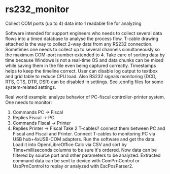 # rs232_monitor
Collect COM ports (up to 4) data into 1 readable file for analyzing

Software intended for support engineers who needs to collect several data flows into a timed database to analyse the process flow.
T-cable drawing attached is the way to collect 2-way data from any RS232 connection. Sometimes one needs to collect up to several channels simultaneously so the maximum COM-port number extended to 4.
Take care of sorting data by time because Windows is not a real-time OS and data chunks can be mixed while saving them in the file even being captured correctly. Timestamps helps to keep the timeline correct.
User can disable log output to textbox and grid table to reduce CPU load. Also RS232 signals monitoring (DCD, RTS, CTS, DTR, DSR) can be disabled in settings.
See .config files for some system-related settings.

Real world example: analyze behavior of PC-fiscal controller-printer system. One needs to monitor:
  1) Commands PC -> Fiscal
  2) Replies Fiscal -> PC
  3) Commands Fiscal -> Printer
  4) Replies Printer -> Fiscal
Take 2 T-cables? connect them between PC and Fiscal and Fiscal and Printer. Connect T-cables to monitoring PC via USB hub+4xUSB-COM adapters. Run the software and get the data.
Load it into Open/LibreOffice Calc via CSV and sort by Time+milliseconds columns to be sure it's ordered. Now data can be filtered by source port and other parameters to be analyzed.
Extracted command data can be sent to device with ComPrnControl or UsbPrnControl to replay or analyzed with EscPosParser2.
